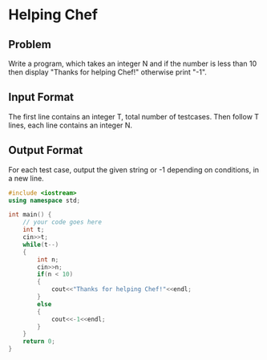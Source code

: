 # Helping Chef
## Problem
Write a program, which takes an integer N and if the number is less than 10 then display "Thanks for helping Chef!" otherwise print "-1".

## Input Format
The first line contains an integer T, total number of testcases. Then follow T lines, each line contains an integer N.

## Output Format
For each test case, output the given string or -1 depending on conditions, in a new line.

```cpp
#include <iostream>
using namespace std;

int main() {
	// your code goes here
	int t;
	cin>>t;
	while(t--)
	{
	    int n;
	    cin>>n;
	    if(n < 10)
	    {
	        cout<<"Thanks for helping Chef!"<<endl;
	    }
	    else
	    {
	        cout<<-1<<endl;
	    }
	}
	return 0;
}
```